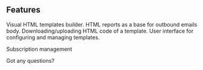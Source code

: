 ## Features

Visual HTML templates builder.
HTML reports as a base for outbound emails body.
Downloading/uploading HTML code of a template.
User interface for configuring and managing templates.

Subscription management

Got any questions?